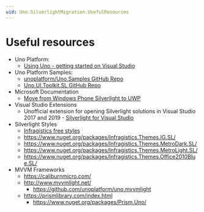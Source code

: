 ```yaml
---
uid: Uno.SilverlightMigration.UsefulResources
---
```


# Useful resources

* Uno Platform:
  * [Using Uno - getting started on Visual Studio](https://platform.uno/docs/articles/get-started-vs.html)
* Uno Platform Samples:
  * [unoplatform/Uno.Samples GitHub Repo](https://github.com/unoplatform/Uno.Samples)
  * [Uno.UI.Toolkit.SL GitHub Repo](https://github.com/unoplatform/Uno.UI.Toolkit.SL)
* Microsoft Documentation
  * [Move from Windows Phone Silverlight to UWP](https://docs.microsoft.com/windows/uwp/porting/wpsl-to-uwp-root)
* Visual Studio Extensions
  * Unofficial extension for opening Silverlight solutions in Visual Studio 2017 and 2019 - [Silverlight for Visual Studio](https://marketplace.visualstudio.com/items?itemName=RamiAbughazaleh.SilverlightProjectSystem)
* Silverlight Styles
  * [Infragistics free styles](https://github.com/Infragistics/InfragisticsThemesForMicrosoftControls)
  * https://www.nuget.org/packages/Infragistics.Themes.IG.SL/
  * https://www.nuget.org/packages/Infragistics.Themes.MetroDark.SL/
  * https://www.nuget.org/packages/Infragistics.Themes.MetroLight.SL/
  * https://www.nuget.org/packages/Infragistics.Themes.Office2010Blue.SL/
* MVVM Frameworks
  * https://caliburnmicro.com/
  * http://www.mvvmlight.net/
    * https://github.com/unoplatform/uno.mvvmlight
  * https://prismlibrary.com/index.html
    * https://www.nuget.org/packages/Prism.Uno/